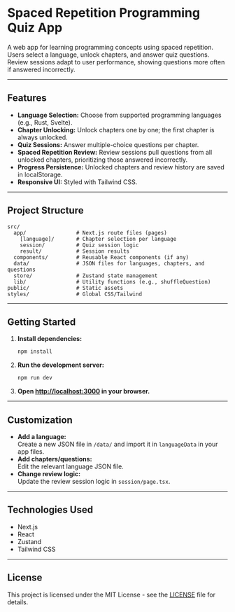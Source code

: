 # Spaced Repetition Programming Quiz App

A web app for learning programming concepts using spaced repetition.  
Users select a language, unlock chapters, and answer quiz questions.  
Review sessions adapt to user performance, showing questions more often if answered incorrectly.

---

## Features

- **Language Selection:** Choose from supported programming languages (e.g., Rust, Svelte).
- **Chapter Unlocking:** Unlock chapters one by one; the first chapter is always unlocked.
- **Quiz Sessions:** Answer multiple-choice questions per chapter.
- **Spaced Repetition Review:** Review sessions pull questions from all unlocked chapters, prioritizing those answered incorrectly.
- **Progress Persistence:** Unlocked chapters and review history are saved in localStorage.
- **Responsive UI:** Styled with Tailwind CSS.

---

## Project Structure

```
src/
  app/                # Next.js route files (pages)
    [language]/       # Chapter selection per language
    session/          # Quiz session logic
    result/           # Session results
  components/         # Reusable React components (if any)
  data/               # JSON files for languages, chapters, and questions
  store/              # Zustand state management
  lib/                # Utility functions (e.g., shuffleQuestion)
public/               # Static assets
styles/               # Global CSS/Tailwind
```

---

## Getting Started

1. **Install dependencies:**
   ```sh
   npm install
   ```

2. **Run the development server:**
   ```sh
   npm run dev
   ```

3. **Open [http://localhost:3000](http://localhost:3000) in your browser.**

---

## Customization

- **Add a language:**  
  Create a new JSON file in `/data/` and import it in `languageData` in your app files.
- **Add chapters/questions:**  
  Edit the relevant language JSON file.
- **Change review logic:**  
  Update the review session logic in `session/page.tsx`.

---

## Technologies Used

- Next.js
- React
- Zustand
- Tailwind CSS

---

## License

This project is licensed under the MIT License - see the [LICENSE](./LICENSE) file for details.
